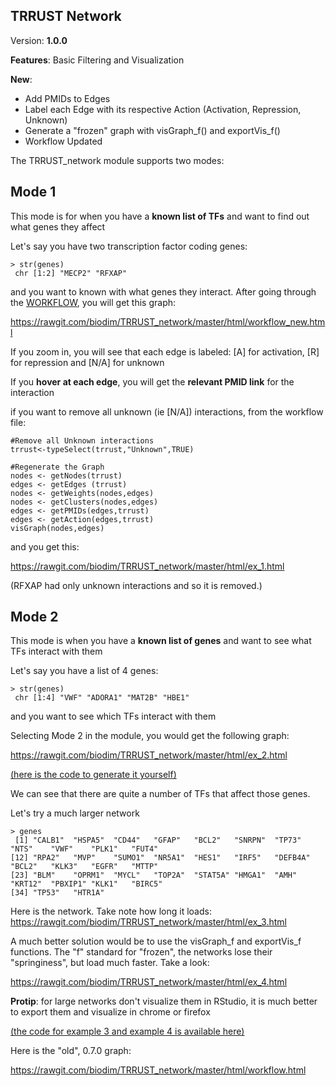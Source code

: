 ## TRRUST  Network

Version: **1.0.0**

**Features**: Basic Filtering and Visualization

**New**: 
 - Add PMIDs to Edges
 - Label each Edge with its respective Action (Activation, Repression, Unknown)
 - Generate a "frozen" graph with visGraph_f() and exportVis_f()
 - Workflow Updated
 
The TRRUST_network module supports two modes:
 
Mode 1
-------------
This mode is for when you have a **known list of TFs** and want to find out what genes they affect
 
Let's say you have two transcription factor coding genes:
 
```
> str(genes)
 chr [1:2] "MECP2" "RFXAP"
```



and you want to known with what genes they interact. After going through the [WORKFLOW](https://github.com/biodim/TRRUST_network/blob/master/workflow/TRRUST_workflow.R), you will get this graph:

https://rawgit.com/biodim/TRRUST_network/master/html/workflow_new.html

If you zoom in, you will see that each edge is labeled: [A] for activation, [R] for repression and [N/A] for unknown

If you **hover at each edge**, you will get the **relevant PMID link** for the interaction

if you want to remove all unknown (ie [N/A]) interactions, from the workflow file:

```
#Remove all Unknown interactions
trrust<-typeSelect(trrust,"Unknown",TRUE)

#Regenerate the Graph
nodes <- getNodes(trrust)
edges <- getEdges (trrust)
nodes <- getWeights(nodes,edges)
nodes <- getClusters(nodes,edges)
edges <- getPMIDs(edges,trrust)
edges <- getAction(edges,trrust)
visGraph(nodes,edges)
```

and you get this: 

https://rawgit.com/biodim/TRRUST_network/master/html/ex_1.html

(RFXAP had only unknown interactions and so it is removed.)

Mode 2
-------------
This mode is when you have a **known list of genes** and want to see what TFs interact with them

Let's say you have a list of 4 genes:

```
> str(genes)
 chr [1:4] "VWF" "ADORA1" "MAT2B" "HBE1"
```

and you want to see which TFs interact with them

Selecting Mode 2 in the module, you would get the following graph:

https://rawgit.com/biodim/TRRUST_network/master/html/ex_2.html

[(here is the code to generate it yourself) ](https://github.com/biodim/TRRUST_network/blob/master/workflow/ex_2.R)


We can see that there are quite a number of TFs that affect those genes. 

Let's try a much larger network

```
> genes
 [1] "CALB1"  "HSPA5"  "CD44"   "GFAP"   "BCL2"   "SNRPN"  "TP73"   "NTS"    "VWF"    "PLK1"   "FUT4"  
[12] "RPA2"   "MVP"    "SUMO1"  "NR5A1"  "HES1"   "IRF5"   "DEFB4A" "BCL2"   "KLK3"   "EGFR"   "MTTP"  
[23] "BLM"    "OPRM1"  "MYCL"   "TOP2A"  "STAT5A" "HMGA1"  "AMH"    "KRT12"  "PBXIP1" "KLK1"   "BIRC5" 
[34] "TP53"   "HTR1A" 
```

Here is the network. Take note how long it loads:
https://rawgit.com/biodim/TRRUST_network/master/html/ex_3.html

A much better solution would be to use the visGraph_f and exportVis_f functions. The "f" standard for "frozen", the networks lose their "springiness", but load much faster. Take a look:

https://rawgit.com/biodim/TRRUST_network/master/html/ex_4.html

**Protip**: for large networks don't visualize them in RStudio, it is much better to export them and visualize in chrome or firefox

[(the code for example 3 and example 4 is available here) ](https://github.com/biodim/TRRUST_network/blob/master/workflow/ex_3_and_4.R)

Here is the "old", 0.7.0 graph:

https://rawgit.com/biodim/TRRUST_network/master/html/workflow.html




